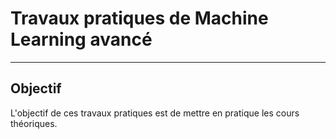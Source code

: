 # Travaux pratiques de Machine Learning avancé
- - - -
## Objectif
L'objectif de ces travaux pratiques est de mettre en pratique les cours théoriques.
